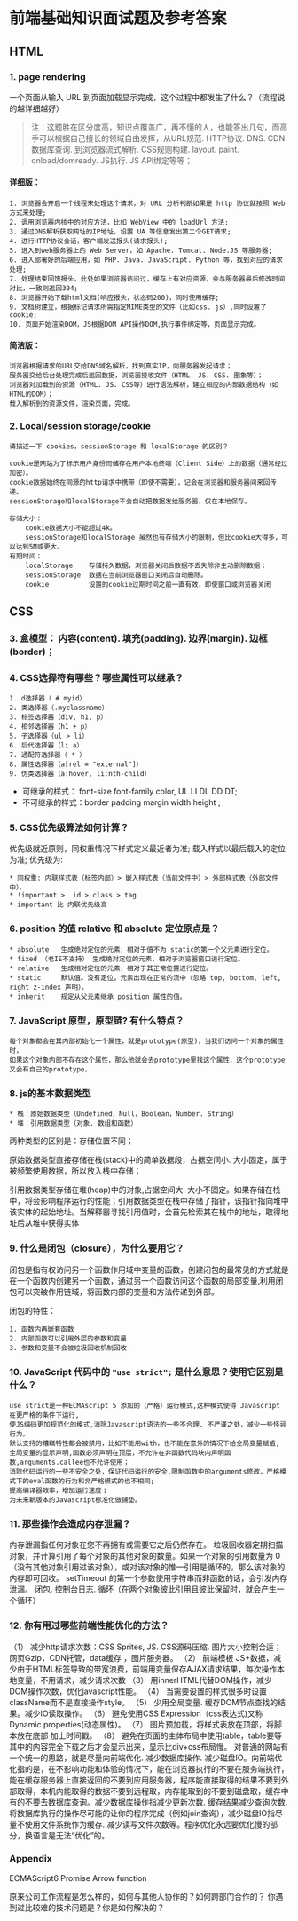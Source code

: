 # 前端基础知识面试题及参考答案

## HTML

### 1. page rendering

一个页面从输入 URL 到页面加载显示完成，这个过程中都发生了什么？（流程说的越详细越好）

> 注：这题胜在区分度高，知识点覆盖广，再不懂的人，也能答出几句，而高手可以根据自己擅长的领域自由发挥，从URL规范. HTTP协议. DNS. CDN. 数据库查询. 到浏览器流式解析. CSS规则构建. layout. paint. onload/domready. JS执行. JS API绑定等等；

#### 详细版：

    1. 浏览器会开启一个线程来处理这个请求，对 URL 分析判断如果是 http 协议就按照 Web 方式来处理;
    2. 调用浏览器内核中的对应方法，比如 WebView 中的 loadUrl 方法;
    3. 通过DNS解析获取网址的IP地址，设置 UA 等信息发出第二个GET请求;
    4. 进行HTTP协议会话，客户端发送报头(请求报头);
    5. 进入到web服务器上的 Web Server，如 Apache. Tomcat. Node.JS 等服务器;
    6. 进入部署好的后端应用，如 PHP. Java. JavaScript. Python 等，找到对应的请求处理;
    7. 处理结束回馈报头，此处如果浏览器访问过，缓存上有对应资源，会与服务器最后修改时间对比，一致则返回304;
    8. 浏览器开始下载html文档(响应报头，状态码200)，同时使用缓存;
    9. 文档树建立，根据标记请求所需指定MIME类型的文件（比如css. js）,同时设置了cookie;
    10. 页面开始渲染DOM，JS根据DOM API操作DOM,执行事件绑定等，页面显示完成。

#### 简洁版：

    浏览器根据请求的URL交给DNS域名解析，找到真实IP，向服务器发起请求；
    服务器交给后台处理完成后返回数据，浏览器接收文件（HTML. JS. CSS. 图象等）；
    浏览器对加载到的资源（HTML. JS. CSS等）进行语法解析，建立相应的内部数据结构（如HTML的DOM）；
    载入解析到的资源文件，渲染页面，完成。

### 2. Local/session storage/cookie

    请描述一下 cookies，sessionStorage 和 localStorage 的区别？

    cookie是网站为了标示用户身份而储存在用户本地终端（Client Side）上的数据（通常经过加密）。
    cookie数据始终在同源的http请求中携带（即使不需要），记会在浏览器和服务器间来回传递。
    sessionStorage和localStorage不会自动把数据发给服务器，仅在本地保存。

    存储大小：
        cookie数据大小不能超过4k。
        sessionStorage和localStorage 虽然也有存储大小的限制，但比cookie大得多，可以达到5M或更大。
    有期时间：
        localStorage    存储持久数据，浏览器关闭后数据不丢失除非主动删除数据；
        sessionStorage  数据在当前浏览器窗口关闭后自动删除。
        cookie          设置的cookie过期时间之前一直有效，即使窗口或浏览器关闭

## CSS

### 3. 盒模型： 内容(content). 填充(padding). 边界(margin).  边框(border)；

### 4. CSS选择符有哪些？哪些属性可以继承？

    1. d选择器（ # myid）
    2. 类选择器（.myclassname）
    3. 标签选择器（div, h1, p）
    4. 相邻选择器（h1 + p）
    5. 子选择器（ul > li）
    6. 后代选择器（li a）
    7. 通配符选择器（ * ）
    8. 属性选择器（a[rel = "external"]）
    9. 伪类选择器（a:hover, li:nth-child）

* 可继承的样式： font-size font-family color, UL LI DL DD DT;
* 不可继承的样式：border padding margin width height ;

### 5. CSS优先级算法如何计算？

优先级就近原则，同权重情况下样式定义最近者为准; 载入样式以最后载入的定位为准;
优先级为:

    * 同权重: 内联样式表（标签内部）> 嵌入样式表（当前文件中）> 外部样式表（外部文件中）。
    * !important >  id > class > tag
    * important 比 内联优先级高

### 6. position 的值 relative 和 absolute 定位原点是？

    * absolute   生成绝对定位的元素，相对于值不为 static的第一个父元素进行定位。
    * fixed （老IE不支持） 生成绝对定位的元素，相对于浏览器窗口进行定位。
    * relative   生成相对定位的元素，相对于其正常位置进行定位。
    * static     默认值。没有定位，元素出现在正常的流中（忽略 top, bottom, left, right z-index 声明）。
    * inherit    规定从父元素继承 position 属性的值。

### 7. JavaScript 原型，原型链? 有什么特点？

    每个对象都会在其内部初始化一个属性，就是prototype(原型)，当我们访问一个对象的属性时，
    如果这个对象内部不存在这个属性，那么他就会去prototype里找这个属性，这个prototype又会有自己的prototype，

### 8. js的基本数据类型

    * 栈：原始数据类型（Undefined，Null，Boolean，Number. String）
    * 堆：引用数据类型（对象. 数组和函数）

两种类型的区别是：存储位置不同；

原始数据类型直接存储在栈(stack)中的简单数据段，占据空间小. 大小固定，属于被频繁使用数据，所以放入栈中存储；

引用数据类型存储在堆(heap)中的对象,占据空间大. 大小不固定。如果存储在栈中，将会影响程序运行的性能；引用数据类型在栈中存储了指针，该指针指向堆中该实体的起始地址。当解释器寻找引用值时，会首先检索其在栈中的地址，取得地址后从堆中获得实体

### 9. 什么是闭包（closure），为什么要用它？

闭包是指有权访问另一个函数作用域中变量的函数，创建闭包的最常见的方式就是在一个函数内创建另一个函数，通过另一个函数访问这个函数的局部变量,利用闭包可以突破作用链域，将函数内部的变量和方法传递到外部。

闭包的特性：

    1. 函数内再嵌套函数
    2. 内部函数可以引用外层的参数和变量
    3. 参数和变量不会被垃圾回收机制回收

### 10. JavaScript 代码中的 `"use strict";` 是什么意思？使用它区别是什么？

    use strict是一种ECMAscript 5 添加的（严格）运行模式,这种模式使得 Javascript 在更严格的条件下运行,
    使JS编码更加规范化的模式,消除Javascript语法的一些不合理. 不严谨之处，减少一些怪异行为。
    默认支持的糟糕特性都会被禁用，比如不能用with，也不能在意外的情况下给全局变量赋值;
    全局变量的显示声明,函数必须声明在顶层，不允许在非函数代码块内声明函数,arguments.callee也不允许使用；
    消除代码运行的一些不安全之处，保证代码运行的安全,限制函数中的arguments修改，严格模式下的eval函数的行为和非严格模式的也不相同;
    提高编译器效率，增加运行速度；
    为未来新版本的Javascript标准化做铺垫。

### 11. 那些操作会造成内存泄漏？

  内存泄漏指任何对象在您不再拥有或需要它之后仍然存在。
  垃圾回收器定期扫描对象，并计算引用了每个对象的其他对象的数量。如果一个对象的引用数量为 0（没有其他对象引用过该对象），或对该对象的惟一引用是循环的，那么该对象的内存即可回收。
  setTimeout 的第一个参数使用字符串而非函数的话，会引发内存泄漏。
  闭包. 控制台日志. 循环（在两个对象彼此引用且彼此保留时，就会产生一个循环）

### 12. 你有用过哪些前端性能优化的方法？

  （1） 减少http请求次数：CSS Sprites, JS. CSS源码压缩. 图片大小控制合适；网页Gzip，CDN托管，data缓存 ，图片服务器。
  （2） 前端模板 JS+数据，减少由于HTML标签导致的带宽浪费，前端用变量保存AJAX请求结果，每次操作本地变量，不用请求，减少请求次数
  （3） 用innerHTML代替DOM操作，减少DOM操作次数，优化javascript性能。
  （4） 当需要设置的样式很多时设置className而不是直接操作style。
  （5） 少用全局变量. 缓存DOM节点查找的结果。减少IO读取操作。
  （6） 避免使用CSS Expression（css表达式)又称Dynamic properties(动态属性)。
  （7） 图片预加载，将样式表放在顶部，将脚本放在底部  加上时间戳。
  （8） 避免在页面的主体布局中使用table，table要等其中的内容完全下载之后才会显示出来，显示比div+css布局慢。
  对普通的网站有一个统一的思路，就是尽量向前端优化. 减少数据库操作. 减少磁盘IO。向前端优化指的是，在不影响功能和体验的情况下，能在浏览器执行的不要在服务端执行，能在缓存服务器上直接返回的不要到应用服务器，程序能直接取得的结果不要到外部取得，本机内能取得的数据不要到远程取，内存能取到的不要到磁盘取，缓存中有的不要去数据库查询。减少数据库操作指减少更新次数. 缓存结果减少查询次数. 将数据库执行的操作尽可能的让你的程序完成（例如join查询），减少磁盘IO指尽量不使用文件系统作为缓存. 减少读写文件次数等。程序优化永远要优化慢的部分，换语言是无法“优化”的。

### Appendix

ECMAScript6
Promise
Arrow function

原来公司工作流程是怎么样的，如何与其他人协作的？如何跨部门合作的？
你遇到过比较难的技术问题是？你是如何解决的？
